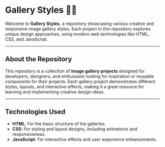 # Gallery Styles 📸🎨

Welcome to **Gallery Styles**, a repository showcasing various creative and responsive image gallery styles. Each project in this repository explores unique design approaches, using modern web technologies like HTML, CSS, and JavaScript.

---

## About the Repository

This repository is a collection of **image gallery projects** designed for developers, designers, and enthusiasts looking for inspiration or reusable components for their projects. Each gallery project demonstrates different styles, layouts, and interactive effects, making it a great resource for learning and implementing creative design ideas.

---

## Technologies Used

- **HTML**: For the basic structure of the galleries.
- **CSS**: For styling and layout designs, including animations and responsiveness.
- **JavaScript**: For interactive effects and user experience enhancements.


